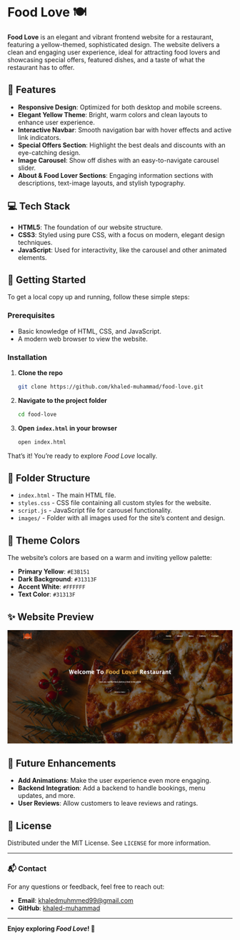 # Food Love 🍽️

**Food Love** is an elegant and vibrant frontend website for a restaurant, featuring a yellow-themed, sophisticated design. The website delivers a clean and engaging user experience, ideal for attracting food lovers and showcasing special offers, featured dishes, and a taste of what the restaurant has to offer.

## 🎨 Features

- **Responsive Design**: Optimized for both desktop and mobile screens.
- **Elegant Yellow Theme**: Bright, warm colors and clean layouts to enhance user experience.
- **Interactive Navbar**: Smooth navigation bar with hover effects and active link indicators.
- **Special Offers Section**: Highlight the best deals and discounts with an eye-catching design.
- **Image Carousel**: Show off dishes with an easy-to-navigate carousel slider.
- **About & Food Lover Sections**: Engaging information sections with descriptions, text-image layouts, and stylish typography.

## 💻 Tech Stack

- **HTML5**: The foundation of our website structure.
- **CSS3**: Styled using pure CSS, with a focus on modern, elegant design techniques.
- **JavaScript**: Used for interactivity, like the carousel and other animated elements.

## 🚀 Getting Started

To get a local copy up and running, follow these simple steps:

### Prerequisites

- Basic knowledge of HTML, CSS, and JavaScript.
- A modern web browser to view the website.

### Installation

1. **Clone the repo**
   ```bash
   git clone https://github.com/khaled-muhammad/food-love.git
   ```

2. **Navigate to the project folder**
   ```bash
   cd food-love
   ```

3. **Open `index.html` in your browser**
   ```bash
   open index.html
   ```

That’s it! You’re ready to explore *Food Love* locally.

## 📁 Folder Structure

- `index.html` - The main HTML file.
- `styles.css` - CSS file containing all custom styles for the website.
- `script.js` - JavaScript file for carousel functionality.
- `images/` - Folder with all images used for the site’s content and design.

## 🎨 Theme Colors

The website’s colors are based on a warm and inviting yellow palette:

- **Primary Yellow**: `#E3B151`
- **Dark Background**: `#31313F`
- **Accent White**: `#FFFFFF`
- **Text Color**: `#31313F`

## ✨ Website Preview

![Food Love Website Screenshot](screenshots/screenshot1.png)

## 🎉 Future Enhancements

- **Add Animations**: Make the user experience even more engaging.
- **Backend Integration**: Add a backend to handle bookings, menu updates, and more.
- **User Reviews**: Allow customers to leave reviews and ratings.

## 📝 License

Distributed under the MIT License. See `LICENSE` for more information.

---

### 📬 Contact

For any questions or feedback, feel free to reach out:

- **Email**: khaledmuhmmed99@gmail.com
- **GitHub**: [khaled-muhammad](https://github.com/khaled-muhammad)

---

**Enjoy exploring *Food Love*! 🍜**
